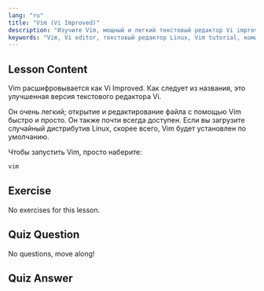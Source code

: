 ```yaml
---
lang: "ru"
title: "Vim (Vi Improved)"
description: "Изучите Vim, мощный и легкий текстовый редактор Vi improved для Linux. Поймите основы использования и почему Vim важен для пользователей Linux."
keywords: "Vim, Vi editor, текстовый редактор Linux, Vim tutorial, команды Linux, Linux для начинающих, руководство по Vim"
---
```


## Lesson Content

Vim расшифровывается как Vi Improved. Как следует из названия, это улучшенная версия текстового редактора Vi.

Он очень легкий; открытие и редактирование файла с помощью Vim быстро и просто. Он также почти всегда доступен. Если вы загрузите случайный дистрибутив Linux, скорее всего, Vim будет установлен по умолчанию.

Чтобы запустить Vim, просто наберите:

```bash
vim
```

## Exercise

No exercises for this lesson.

## Quiz Question

No questions, move along!

## Quiz Answer
